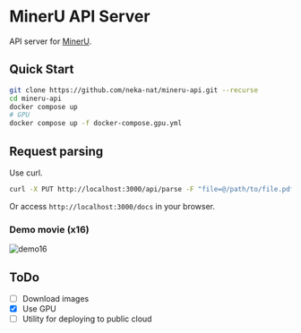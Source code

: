 # MinerU API Server

API server for [MinerU](https://github.com/opendatalab/MinerU).

## Quick Start

```bash
git clone https://github.com/neka-nat/mineru-api.git --recurse
cd mineru-api
docker compose up
# GPU
docker compose up -f docker-compose.gpu.yml
```

## Request parsing

Use curl.

```bash
curl -X PUT http://localhost:3000/api/parse -F "file=@/path/to/file.pdf"
```

Or access `http://localhost:3000/docs` in your browser.

### Demo movie (x16)
![demo16](demo16.gif)

## ToDo

- [ ] Download images
- [x] Use GPU
- [ ] Utility for deploying to public cloud
